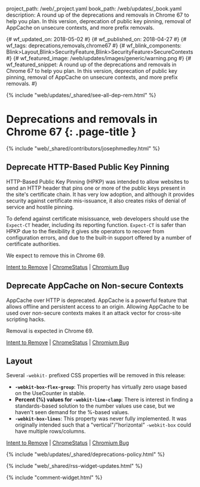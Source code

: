 project_path: /web/_project.yaml
book_path: /web/updates/_book.yaml
description: A round up of the deprecations and removals in Chrome 67 to help you plan. In this version, deprecation of public key pinning, removal of AppCache on unsecure contexts, and more prefix removals. 

{# wf_updated_on: 2018-05-02 #}
{# wf_published_on: 2018-04-27 #}
{# wf_tags: deprecations,removals,chrome67 #}
{# wf_blink_components: Blink>Layout,Blink>SecurityFeature,Blink>SecurityFeature>SecureContexts #}
{# wf_featured_image: /web/updates/images/generic/warning.png #}
{# wf_featured_snippet: A round up of the deprecations and removals in Chrome 67 to help you plan. In this version, deprecation of public key pinning, removal of AppCache on unsecure contexts, and more prefix removals.   #}

{% include "web/updates/_shared/see-all-dep-rem.html" %}

# Deprecations and removals in Chrome 67 {: .page-title }

{% include "web/_shared/contributors/josephmedley.html" %}

## Deprecate HTTP-Based Public Key Pinning

HTTP-Based Public Key Pinning (HPKP) was intended to allow websites to send an
HTTP header that pins one or more of the public keys present in the site's
certificate chain. It has very low adoption, and although it provides security
against certificate mis-issuance, it also creates risks of denial of service and
hostile pinning.

To defend against certificate misissuance, web developers should use the
`Expect-CT` header, including its reporting function. `Expect-CT` is safer than HPKP
due to the flexibility it gives site operators to recover from configuration
errors, and due to the built-in support offered by a number of certificate authorities.

We expect to remove this in Chrome 69.

[Intent to Remove](https://groups.google.com/a/chromium.org/d/msg/blink-dev/he9tr7p3rZ8/eNMwKPmUBAAJ)
&#124;
[ChromeStatus](https://www.chromestatus.com/feature/5903385005916160) &#124;
[Chromium Bug](https://bugs.chromium.org/p/chromium/issues/detail?id=779166)

## Deprecate AppCache on Non-secure Contexts

AppCache over HTTP is deprecated. AppCache is a powerful feature that allows offline and
persistent access to an origin. Allowing AppCache to be used over non-secure contexts
makes it an attack vector for cross-site scripting hacks.  

Removal is expected in Chrome 69.

[Intent to Remove](https://groups.google.com/a/chromium.org/d/topic/blink-dev/ANnafFBhReY/discussion) &#124;
[ChromeStatus](https://www.chromestatus.com/feature/5714236168732672) &#124;
[Chromium Bug](https://bugs.chromium.org/p/chromium/issues/detail?id=588931)

## Layout

Several `-webkit-` prefixed CSS properties will be removed in this release:

* **`-webkit-box-flex-group`**: This property has virtually zero usage based on
  the UseCounter in stable.
* **Percent (%) values for `-webkit-line-clamp`**: There is interest in finding
  a standards-based solution to the number values use case, but we haven't seen
  demand for the %-based values.
* **`-webkit-box-lines`**: This property was never fully implemented. It was
  originally intended such that a "vertical"/"horizontal" `-webkit-box` could
  have multiple rows/columns.

[Intent to Remove](https://groups.google.com/a/chromium.org/d/topic/blink-dev/-e92az54B4I/discussion) &#124;
[ChromeStatus](https://www.chromestatus.com/feature/5393405823680512) &#124;
[Chromium Bug](https://bugs.chromium.org/p/chromium/issues/detail?id=818691)

{% include "web/updates/_shared/deprecations-policy.html" %}

{% include "web/_shared/rss-widget-updates.html" %}

{% include "comment-widget.html" %}
